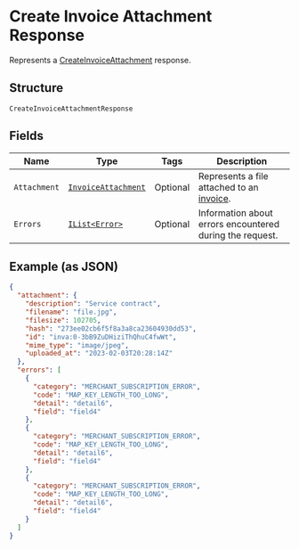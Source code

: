 
# Create Invoice Attachment Response

Represents a [CreateInvoiceAttachment](../../doc/api/invoices.md#create-invoice-attachment) response.

## Structure

`CreateInvoiceAttachmentResponse`

## Fields

| Name | Type | Tags | Description |
|  --- | --- | --- | --- |
| `Attachment` | [`InvoiceAttachment`](../../doc/models/invoice-attachment.md) | Optional | Represents a file attached to an [invoice](../../doc/models/invoice.md). |
| `Errors` | [`IList<Error>`](../../doc/models/error.md) | Optional | Information about errors encountered during the request. |

## Example (as JSON)

```json
{
  "attachment": {
    "description": "Service contract",
    "filename": "file.jpg",
    "filesize": 102705,
    "hash": "273ee02cb6f5f8a3a8ca23604930dd53",
    "id": "inva:0-3bB9ZuDHiziThQhuC4fwWt",
    "mime_type": "image/jpeg",
    "uploaded_at": "2023-02-03T20:28:14Z"
  },
  "errors": [
    {
      "category": "MERCHANT_SUBSCRIPTION_ERROR",
      "code": "MAP_KEY_LENGTH_TOO_LONG",
      "detail": "detail6",
      "field": "field4"
    },
    {
      "category": "MERCHANT_SUBSCRIPTION_ERROR",
      "code": "MAP_KEY_LENGTH_TOO_LONG",
      "detail": "detail6",
      "field": "field4"
    },
    {
      "category": "MERCHANT_SUBSCRIPTION_ERROR",
      "code": "MAP_KEY_LENGTH_TOO_LONG",
      "detail": "detail6",
      "field": "field4"
    }
  ]
}
```

